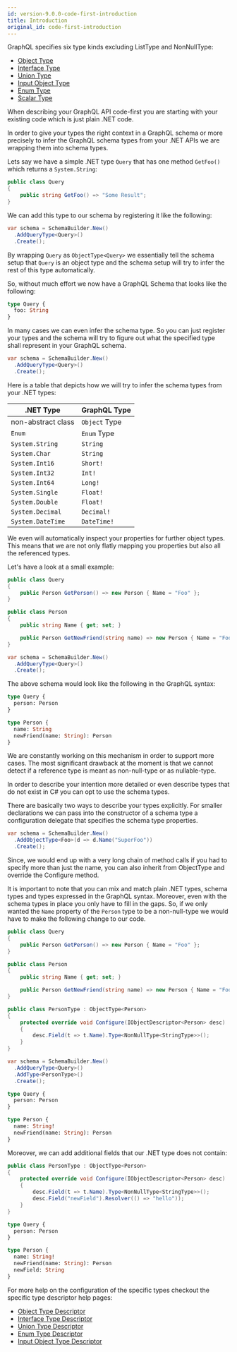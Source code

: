 ```yaml
---
id: version-9.0.0-code-first-introduction
title: Introduction
original_id: code-first-introduction
---
```


GraphQL specifies six type kinds excluding ListType and NonNullType:

- [Object Type](https://graphql.org/learn/schema/#object-types-and-fields)
- [Interface Type](https://graphql.org/learn/schema/#interfaces)
- [Union Type](https://graphql.org/learn/schema/#union-types)
- [Input Object Type](https://graphql.org/learn/schema/#input-types)
- [Enum Type](https://graphql.org/learn/schema/#enumeration-types)
- [Scalar Type](https://graphql.org/learn/schema/#scalar-types)

When describing your GraphQL API code-first you are starting with your existing code which is just plain .NET code.

In order to give your types the right context in a GraphQL schema or more precisely to infer the GraphQL schema types from your .NET APIs we are wrapping them into schema types.

Lets say we have a simple .NET type `Query` that has one method `GetFoo()` which returns a `System.String`:

```csharp
public class Query
{
    public string GetFoo() => "Some Result";
}
```

We can add this type to our schema by registering it like the following:

```csharp
var schema = SchemaBuilder.New()
  .AddQueryType<Query>()
  .Create();
```

By wrapping `Query` as `ObjectType<Query>` we essentially tell the schema setup that `Query` is an object type and the schema setup will try to infer the rest of this type automatically.

So, without much effort we now have a GraphQL Schema that looks like the following:

```graphql
type Query {
  foo: String
}
```

In many cases we can even infer the schema type. So you can just register your types and the schema will try to figure out what the specified type shall represent in your GraphQL schema.

```csharp
var schema = SchemaBuilder.New()
  .AddQueryType<Query>()
  .Create();
```

Here is a table that depicts how we will try to infer the schema types from your .NET types:

| .NET Type          | GraphQL Type  |
| ------------------ | ------------- |
| non-abstract class | `Object` Type |
| `Enum`             | `Enum` Type   |
| `System.String`    | `String`      |
| `System.Char`      | `String`      |
| `System.Int16`     | `Short!`      |
| `System.Int32`     | `Int!`        |
| `System.Int64`     | `Long!`       |
| `System.Single`    | `Float!`      |
| `System.Double`    | `Float!`      |
| `System.Decimal`   | `Decimal!`    |
| `System.DateTime`  | `DateTime!`   |

We even will automatically inspect your properties for further object types. This means that we are not only flatly mapping you properties but also all the referenced types.

Let's have a look at a small example:

```csharp
public class Query
{
    public Person GetPerson() => new Person { Name = "Foo" };
}

public class Person
{
    public string Name { get; set; }

    public Person GetNewFriend(string name) => new Person { Name = "Foo" };
}

var schema = SchemaBuilder.New()
  .AddQueryType<Query>()
  .Create();
```

The above schema would look like the following in the GraphQL syntax:

```graphql
type Query {
  person: Person
}

type Person {
  name: String
  newFriend(name: String): Person
}
```

We are constantly working on this mechanism in order to support more cases. The most significant drawback at the moment is that we cannot detect if a reference type is meant as non-null-type or as nullable-type.

In order to describe your intention more detailed or even describe types that do not exist in C# you can opt to use the schema types.

There are basically two ways to describe your types explicitly. For smaller declarations we can pass into the constructor of a schema type a configuration delegate that specifies the schema type properties.

```csharp
var schema = SchemaBuilder.New()
  .AddObjectType<Foo>(d => d.Name("SuperFoo"))
  .Create();
```

Since, we would end up with a very long chain of method calls if you had to specify more than just the name, you can also inherit from ObjectType<T> and override the Configure method.

It is important to note that you can mix and match plain .NET types, schema types and types expressed in the GraphQL syntax. Moreover, even with the schema types in place you only have to fill in the gaps. So, if we only wanted the `Name` property of the `Person` type to be a non-null-type we would have to make the following change to our code.

```csharp
public class Query
{
    public Person GetPerson() => new Person { Name = "Foo" };
}

public class Person
{
    public string Name { get; set; }

    public Person GetNewFriend(string name) => new Person { Name = "Foo" };
}

public class PersonType : ObjectType<Person>
{
    protected override void Configure(IObjectDescriptor<Person> desc)
    {
        desc.Field(t => t.Name).Type<NonNullType<StringType>>();
    }
}

var schema = SchemaBuilder.New()
  .AddQueryType<Query>()
  .AddType<PersonType>()
  .Create();
```

```graphql
type Query {
  person: Person
}

type Person {
  name: String!
  newFriend(name: String): Person
}
```

Moreover, we can add additional fields that our .NET type does not contain:

```csharp
public class PersonType : ObjectType<Person>
{
    protected override void Configure(IObjectDescriptor<Person> desc)
    {
        desc.Field(t => t.Name).Type<NonNullType<StringType>>();
        desc.Field("newField").Resolver(() => "hello"));
    }
}
```

```graphql
type Query {
  person: Person
}

type Person {
  name: String!
  newFriend(name: String): Person
  newField: String
}
```

For more help on the configuration of the specific types checkout the specific type descriptor help pages:

- [Object Type Descriptor](schema-object-type.md)
- [Interface Type Descriptor](schema-interface-type.md)
- [Union Type Descriptor](schema-union-type.md)
- [Enum Type Descriptor](schema-enum-type.md)
- [Input Object Type Descriptor](schema-input-object-type.md)
